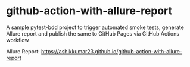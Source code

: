 # github-action-with-allure-report
A sample pytest-bdd project to trigger automated smoke tests, generate Allure report and publish the same to GitHub Pages via GitHub Actions workflow

Allure Report: https://ashikkumar23.github.io/github-action-with-allure-report
